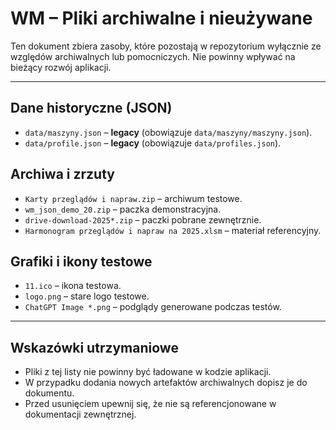 # WM – Pliki archiwalne i nieużywane

Ten dokument zbiera zasoby, które pozostają w repozytorium wyłącznie ze względów
archiwalnych lub pomocniczych. Nie powinny wpływać na bieżący rozwój aplikacji.

---

## Dane historyczne (JSON)
- `data/maszyny.json` – **legacy** (obowiązuje `data/maszyny/maszyny.json`).
- `data/profile.json` – **legacy** (obowiązuje `data/profiles.json`).

## Archiwa i zrzuty
- `Karty przeglądów i napraw.zip` – archiwum testowe.
- `wm_json_demo_20.zip` – paczka demonstracyjna.
- `drive-download-2025*.zip` – paczki pobrane zewnętrznie.
- `Harmonogram przeglądów i napraw na 2025.xlsm` – materiał referencyjny.

## Grafiki i ikony testowe
- `11.ico` – ikona testowa.
- `logo.png` – stare logo testowe.
- `ChatGPT Image *.png` – podglądy generowane podczas testów.

---

## Wskazówki utrzymaniowe
- Pliki z tej listy nie powinny być ładowane w kodzie aplikacji.
- W przypadku dodania nowych artefaktów archiwalnych dopisz je do dokumentu.
- Przed usunięciem upewnij się, że nie są referencjonowane w dokumentacji zewnętrznej.
